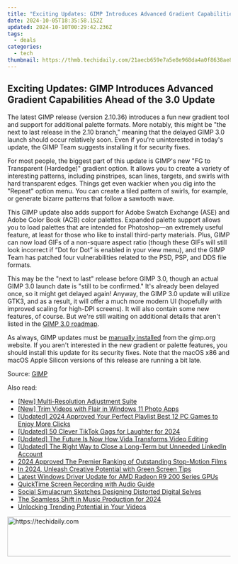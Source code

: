 ```yaml
---
title: "Exciting Updates: GIMP Introduces Advanced Gradient Capabilities Ahead of the 3.0 Update"
date: 2024-10-05T18:35:58.152Z
updated: 2024-10-10T00:29:42.236Z
tags:
  - deals
categories:
  - tech
thumbnail: https://thmb.techidaily.com/21aecb659e7a5e8e968da4a0f8638ae8bdef383eb58685f2674b422f72c9c0b9.jpg
---
```


## Exciting Updates: GIMP Introduces Advanced Gradient Capabilities Ahead of the 3.0 Update

The latest GIMP release (version 2.10.36) introduces a fun new gradient tool and support for additional palette formats. More notably, this might be "the next to last release in the 2.10 branch," meaning that the delayed GIMP 3.0 launch should occur relatively soon. Even if you're uninterested in today's update, the GIMP Team suggests installing it for security fixes.

 For most people, the biggest part of this update is GIMP's new "FG to Transparent (Hardedge)" gradient option. It allows you to create a variety of interesting patterns, including pinstripes, scan lines, targets, and swirls with hard transparent edges. Things get even wackier when you dig into the "Repeat" option menu. You can create a tiled pattern of swirls, for example, or generate bizarre patterns that follow a sawtooth wave.

 This GIMP update also adds support for Adobe Swatch Exchange (ASE) and Adobe Color Book (ACB) color palettes. Expanded palette support allows you to load palettes that are intended for Photoshop—an extremely useful feature, at least for those who like to install third-party materials. Plus, GIMP can now load GIFs of a non-square aspect ratio (though these GIFs will still look incorrect if “Dot for Dot” is enabled in your view menu), and the GIMP Team has patched four vulnerabilities related to the PSD, PSP, and DDS file formats.

 This may be the "next to last" release before GIMP 3.0, though an actual GIMP 3.0 launch date is "still to be confirmed." It's already been delayed once, so it might get delayed again! Anyway, the GIMP 3.0 update will utilize GTK3, and as a result, it will offer a much more modern UI (hopefully with improved scaling for high-DPI screens). It will also contain some new features, of course. But we're still waiting on additional details that aren't listed in the [GIMP 3.0 roadmap](https://developer.gimp.org/core/roadmap/).

 As always, GIMP updates must be [manually installed](http://www.gimp.org/downloads/) from the gimp.org website. If you aren't interested in the new gradient or palette features, you should install this update for its security fixes. Note that the macOS x86 and macOS Apple Silicon versions of this release are running a bit late.

 Source: [GIMP](https://www.gimp.org/news/2023/11/07/gimp-2-10-36-released/#new-gradient-fg-to-transparent-hardedge)

<ins class="adsbygoogle"
     style="display:block"
     data-ad-format="autorelaxed"
     data-ad-client="ca-pub-7571918770474297"
     data-ad-slot="1223367746"></ins>

<ins class="adsbygoogle"
     style="display:block"
     data-ad-client="ca-pub-7571918770474297"
     data-ad-slot="8358498916"
     data-ad-format="auto"
     data-full-width-responsive="true"></ins>

<span class="atpl-alsoreadstyle">Also read:</span>
<div><ul>
<li><a href="https://extra-support.techidaily.com/new-multi-resolution-adjustment-suite/"><u>[New] Multi-Resolution Adjustment Suite</u></a></li>
<li><a href="https://some-skills.techidaily.com/new-trim-videos-with-flair-in-windows-11-photo-apps/"><u>[New] Trim Videos with Flair in Windows 11 Photo Apps</u></a></li>
<li><a href="https://video-capture.techidaily.com/updated-2024-approved-your-perfect-playlist-best-12-pc-games-to-enjoy-more-clicks/"><u>[Updated] 2024 Approved Your Perfect Playlist Best 12 PC Games to Enjoy More Clicks</u></a></li>
<li><a href="https://tiktok-clips.techidaily.com/updated-50-clever-tiktok-gags-for-laughter-for-2024/"><u>[Updated] 50 Clever TikTok Gags for Laughter for 2024</u></a></li>
<li><a href="https://some-skills.techidaily.com/updated-the-future-is-now-how-vida-transforms-video-editing/"><u>[Updated] The Future Is Now How Vida Transforms Video Editing</u></a></li>
<li><a href="https://some-skills.techidaily.com/updated-the-right-way-to-close-a-long-term-but-unneeded-linkedin-account/"><u>[Updated] The Right Way to Close a Long-Term but Unneeded LinkedIn Account</u></a></li>
<li><a href="https://some-skills.techidaily.com/2024-approved-the-premier-ranking-of-outstanding-stop-motion-films/"><u>2024 Approved The Premier Ranking of Outstanding Stop-Motion Films</u></a></li>
<li><a href="https://some-skills.techidaily.com/in-2024-unleash-creative-potential-with-green-screen-tips/"><u>In 2024, Unleash Creative Potential with Green Screen Tips</u></a></li>
<li><a href="https://win-dash.techidaily.com/latest-windows-driver-update-for-amd-radeon-r9-200-series-gpus/"><u>Latest Windows Driver Update for AMD Radeon R9 200 Series GPUs</u></a></li>
<li><a href="https://screen-video-capture.techidaily.com/quicktime-screen-recording-with-audio-guide/"><u>QuickTime Screen Recording with Audio Guide</u></a></li>
<li><a href="https://facebook-videos.techidaily.com/social-simulacrum-sketches-designing-distorted-digital-selves/"><u>Social Simulacrum Sketches Designing Distorted Digital Selves</u></a></li>
<li><a href="https://some-skills.techidaily.com/the-seamless-shift-in-music-production-for-2024/"><u>The Seamless Shift in Music Production for 2024</u></a></li>
<li><a href="https://youtube-data.techidaily.com/king-trending-potential-in-your-videos/"><u>Unlocking Trending Potential in Your Videos</u></a></li>
</ul></div>

<!-- affiliate ads begin -->
<a href="https://appsumo.8odi.net/c/5597632/2105860/7443" target="_top" id="2105860">
  <img src="//a.impactradius-go.com/display-ad/7443-2105860" border="0" alt="https://techidaily.com" width="728" height="90"/>
</a>
<img height="0" width="0" src="https://appsumo.8odi.net/i/5597632/2105860/7443" style="position:absolute;visibility:hidden;" border="0" />
<!-- affiliate ads end -->

